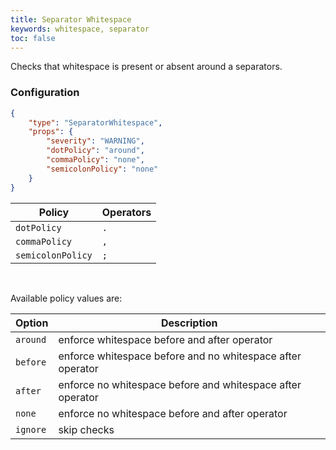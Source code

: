 ```yaml
---
title: Separator Whitespace
keywords: whitespace, separator
toc: false
---
```


Checks that whitespace is present or absent around a separators.

### Configuration

```json
{
    "type": "SeparatorWhitespace",
    "props": {
        "severity": "WARNING",
        "dotPolicy": "around",
        "commaPolicy": "none",
        "semicolonPolicy": "none"
    }
}
```

| Policy                 | Operators
| ---------------------- | ------------- |
| `dotPolicy`            | `.`           |
| `commaPolicy`          | `,`           |
| `semicolonPolicy`      | `;`           |

<br>

Available policy values are:

| Option     | Description |
| --------- | ----------- |
| `around`  | enforce whitespace before and after operator |
| `before`  | enforce whitespace before and no whitespace after operator |
| `after`   | enforce no whitespace before and whitespace after operator |
| `none`    | enforce no whitespace before and after operator |
| `ignore`  | skip checks |

